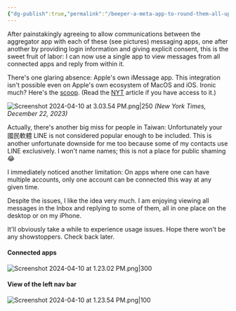 ```yaml
---
{"dg-publish":true,"permalink":"/beeper-a-meta-app-to-round-them-all-up-except-for-a-few-glaring-misses/","noteIcon":"2"}
---
```


After painstakingly agreeing to allow communications between the aggregator app with each of these (see pictures) messaging apps, one after another by providing login information and giving explicit consent, this is the sweet fruit of labor: I can now use a single app to view messages from all connected apps and reply from within it. 

There's one glaring absence: Apple's own iMessage app. This integration isn't possible even on Apple's own ecosystem of MacOS and iOS. Ironic much? Here's the [scoop](https://hyp.is/9uD4iveFEe6-ouvhIl36Vg/zapier.com/blog/beeper-vs-texts/). (Read the [NYT](https://www.nytimes.com/2023/12/22/technology/apple-iphone-beeper-mini.html) article if you have access to it.)

![Screenshot 2024-04-10 at 3.03.54 PM.png|250](/img/user/_attachments/_OB/Screenshot%202024-04-10%20at%203.03.54%20PM.png)
*(New York Times, December 22, 2023)*

Actually, there's another big miss for people in Taiwan: Unfortunately your 國民軟體 LINE is not considered popular enough to be included. This is another unfortunate downside for me too because some of my contacts use LINE exclusively. I won't name names; this is not a place for public shaming 😂

I immediately noticed another limitation: On apps where one can have multiple accounts, only one account can be connected this way at any given time.

Despite the issues, I like the idea very much. I am enjoying viewing all messages in the Inbox and replying to some of them, all in one place on the desktop or on my iPhone.

It'll obviously take a while to experience usage issues. Hope there won't be any showstoppers. Check back later.

#### Connected apps

![Screenshot 2024-04-10 at 1.23.02 PM.png|300](/img/user/_attachments/_OB/Screenshot%202024-04-10%20at%201.23.02%20PM.png)

#### View of the left nav bar

![Screenshot 2024-04-10 at 1.23.54 PM.png|100](/img/user/_attachments/_OB/Screenshot%202024-04-10%20at%201.23.54%20PM.png)
